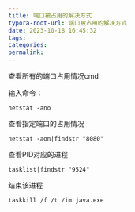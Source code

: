 ```yaml
---
title: 端口被占用的解决方式
typora-root-url: 端口被占用的解决方式
date: 2023-10-18 16:45:32
tags: 
categories: 
permalink: 
---
```


查看所有的端口占用情况cmd 

输入命令：

```
netstat -ano
```

查看指定端口的占用情况

```
netstat -aon|findstr "8080"
```

查看PID对应的进程

```
tasklist|findstr "9524"
```

结束该进程

```
taskkill /f /t /im java.exe
```

